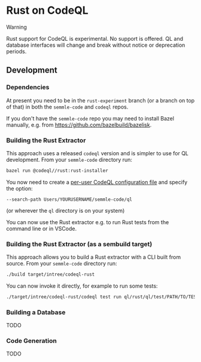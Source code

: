# Rust on CodeQL

> [!WARNING]
> Rust support for CodeQL is experimental. No support is offered. QL and database interfaces will change and break without notice or deprecation periods.

## Development

### Dependencies

At present you need to be in the `rust-experiment` branch (or a branch on top of that) in both the `semmle-code` and `codeql` repos.

If you don't have the `semmle-code` repo you may need to install Bazel manually, e.g. from https://github.com/bazelbuild/bazelisk.

### Building the Rust Extractor

This approach uses a released `codeql` version and is simpler to use for QL development. From your `semmle-code` directory run:
```bash
bazel run @codeql//rust:rust-installer
```
You now need to create a [per-user CodeQL configuration file](https://docs.github.com/en/code-security/codeql-cli/using-the-advanced-functionality-of-the-codeql-cli/specifying-command-options-in-a-codeql-configuration-file#using-a-codeql-configuration-file) and specify the option:
```
--search-path Users/YOURUSERNAME/semmle-code/ql
```
(or wherever the `ql` directory is on your system)

You can now use the Rust extractor e.g. to run Rust tests from the command line or in VSCode.

### Building the Rust Extractor (as a sembuild target)

This approach allows you to build a Rust extractor with a CLI built from source. From your `semmle-code` directory run:
```bash
./build target/intree/codeql-rust
```
You can now invoke it directly, for example to run some tests:
```bash
./target/intree/codeql-rust/codeql test run ql/rust/ql/test/PATH/TO/TEST/
```

### Building a Database

TODO

### Code Generation

TODO
